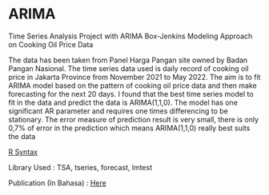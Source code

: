 # ARIMA
Time Series Analysis Project with ARIMA Box-Jenkins Modeling Approach on Cooking Oil Price Data

The data has been taken from Panel Harga Pangan site owned by Badan Pangan Nasional. The time series data used is daily record of cooking oil price in Jakarta Province from November 2021 to May 2022. The aim is to fit ARIMA model based on the pattern of cooking oil price data and then make forecasting for the next 20 days.
I found that the best time series model to fit in the data and predict the data is ARIMA(1,1,0). The model has one significant AR parameter and requires one times differencing to be stationary. The error measure of prediction result is very small, there is only 0,7% of error in the prediction which means ARIMA(1,1,0) really best suits the data  

[R Syntax](https://github.com/dewikinasih/ARIMA/blob/4462151193a6e0009a75aa50a083e24641e41771/ARIMA%20Cooking%20Oil%20Price.R)

Library Used : TSA, tseries, forecast, lmtest

Publication (In Bahasa) : [Here](https://dewikinasih.medium.com/pemodelan-arima-box-jenkins-pada-harga-minyak-kemasan-sederhana-di-dki-jakarta-tahun-2022-dengan-d2db95469d48)
